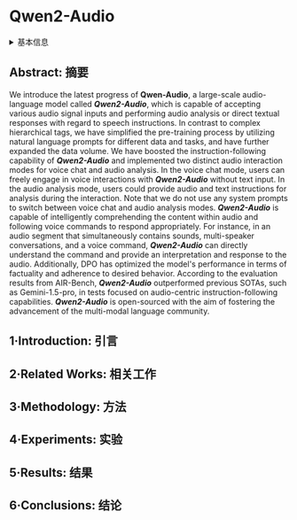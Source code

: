 # Qwen2-Audio

<details>
<summary>基本信息</summary>

- 标题: "Qwen2-Audio Technical Report"
- 作者:
  - 01 Yunfei Chu,
  - 02 Jin Xu,
  - 03 Qian Yang,
  - 04 Haojie Wei,
  - 05 Xipin Wei,
  - 06 Zhifang Guo,
  - 07 Yichong Leng,
  - 08 Yuanjun Lv,
  - 09 Jinzheng He,
  - 10 Junyang Lin,
  - 11 Chang Zhou,
  - 12 Jingren Zhou
- 链接:
  - [ArXiv](https://arxiv.org/abs/2407.10759)
  - [Publication]()
  - [Github](https://github.com/QwenLM/Qwen2-Audio)
  - [Demo]()
- 文件:
  - [ArXiv](_PDF/2407.10759v1__Qwen2-Audio__Technical_Report.pdf)
  - [Publication] #TODO

</details>

## Abstract: 摘要

We introduce the latest progress of **Qwen-Audio**, a large-scale audio-language model called ***Qwen2-Audio***, which is capable of accepting various audio signal inputs and performing audio analysis or direct textual responses with regard to speech instructions.
In contrast to complex hierarchical tags, we have simplified the pre-training process by utilizing natural language prompts for different data and tasks, and have further expanded the data volume.
We have boosted the instruction-following capability of ***Qwen2-Audio*** and implemented two distinct audio interaction modes for voice chat and audio analysis.
In the voice chat mode, users can freely engage in voice interactions with ***Qwen2-Audio*** without text input.
In the audio analysis mode, users could provide audio and text instructions for analysis during the interaction.
Note that we do not use any system prompts to switch between voice chat and audio analysis modes.
***Qwen2-Audio*** is capable of intelligently comprehending the content within audio and following voice commands to respond appropriately.
For instance, in an audio segment that simultaneously contains sounds, multi-speaker conversations, and a voice command, ***Qwen2-Audio*** can directly understand the command and provide an interpretation and response to the audio.
Additionally, DPO has optimized the model's performance in terms of factuality and adherence to desired behavior.
According to the evaluation results from AIR-Bench, ***Qwen2-Audio*** outperformed previous SOTAs, such as Gemini-1.5-pro, in tests focused on audio-centric instruction-following capabilities.
***Qwen2-Audio*** is open-sourced with the aim of fostering the advancement of the multi-modal language community.

## 1·Introduction: 引言

## 2·Related Works: 相关工作

## 3·Methodology: 方法

## 4·Experiments: 实验

## 5·Results: 结果

## 6·Conclusions: 结论
